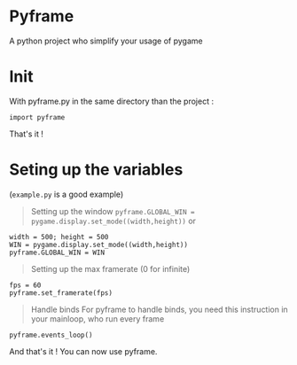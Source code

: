 # Pyframe
A python project who simplify your usage of pygame

# Init
With pyframe.py in the same directory than the project :
```
import pyframe
```
That's it !

# Seting up the variables
(```example.py``` is a good example)

> Setting up the window
```pyframe.GLOBAL_WIN = pygame.display.set_mode((width,height))```
or
```
width = 500; height = 500
WIN = pygame.display.set_mode((width,height))
pyframe.GLOBAL_WIN = WIN
```

> Setting up the max framerate (0 for infinite)
```
fps = 60
pyframe.set_framerate(fps)
```

> Handle binds
For pyframe to handle binds, you need this instruction in your mainloop, who run every frame
```
pyframe.events_loop()
```

And that's it ! You can now use pyframe.
